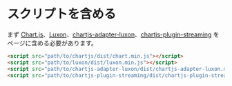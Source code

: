 # スクリプトを含める

まず [Chart.js](https://github.com/chartjs/Chart.js/releases/latest)、[Luxon](https://moment.github.io/luxon/)、[chartjs-adapter-luxon](https://github.com/chartjs/chartjs-adapter-luxon/releases/latest)、[chartjs-plugin-streaming](https://github.com/nagix/chartjs-plugin-streaming/releases/latest) をページに含める必要があります。

```html
<script src="path/to/chartjs/dist/chart.min.js"></script>
<script src="path/to/luxon/dist/luxon.min.js"></script>
<script src="path/to/chartjs-adapter-luxon/dist/chartjs-adapter-luxon.min.js"></script>
<script src="path/to/chartjs-plugin-streaming/dist/chartjs-plugin-streaming.min.js"></script>
```
